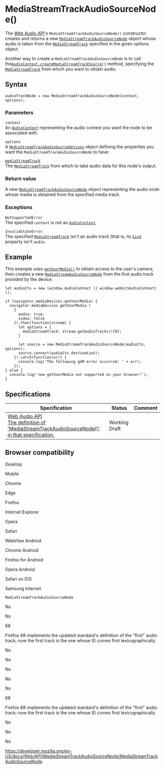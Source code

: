 MediaStreamTrackAudioSourceNode()
=================================

The [Web Audio API](../web_audio_api)'s `MediaStreamTrackAudioSourceNode()` constructor creates and returns a new [`MediaStreamTrackAudioSourceNode`](../mediastreamtrackaudiosourcenode) object whose audio is taken from the [`MediaStreamTrack`](../mediastreamtrack) specified in the given options object.

Another way to create a `MediaStreamTrackAudioSourceNode` is to call the[`AudioContext.createMediaStreamTrackSource()`](../audiocontext/createmediastreamtracksource) method, specifying the [`MediaStreamTrack`](../mediastreamtrack) from which you want to obtain audio.

Syntax
------

    audioTrackNode = new MediaStreamTrackAudioSourceNode(context, options);

### Parameters

`context`  
An [`AudioContext`](../audiocontext) representing the audio context you want the node to be associated with.

`options`  
A [`MediaStreamTrackAudioSourceOptions`](../mediastreamtrackaudiosourceoptions) object defining the properties you want the `MediaStreamTrackAudioSourceNode` to have:

[`mediaStreamTrack`](../mediastreamtrackaudiosourceoptions/mediastreamtrack)  
The [`MediaStreamTrack`](../mediastreamtrack) from which to take audio data for this node's output.

### Return value

A new [`MediaStreamTrackAudioSourceNode`](../mediastreamtrackaudiosourcenode) object representing the audio node whose media is obtained from the specified media track.

### Exceptions

`NotSupportedError`  
The specified `context` is not an [`AudioContext`](../audiocontext).

`InvalidStateError`  
The specified [`MediaStreamTrack`](../mediastreamtrack) isn't an audio track (that is, its [`kind`](../mediastreamtrack/kind) property isn't `audio`.

Example
-------

This example uses [`getUserMedia()`](../mediadevices/getusermedia) to obtain access to the user's camera, then creates a new [`MediaStreamAudioSourceNode`](../mediastreamaudiosourcenode) from the first audio track provided by the device.

    let audioCtx = new (window.AudioContext || window.webkitAudioContext)();

    if (navigator.mediaDevices.getUserMedia) {
      navigator.mediaDevices.getUserMedia (
        {
          audio: true,
          video: false
        }).then(function(stream) {
          let options = {
            mediaStreamTrack: stream.getAudioTracks()[0];
          }

          let source = new MediaStreamTrackAudioSourceNode(audioCtx, options);
          source.connect(audioCtx.destination);
        }).catch(function(err) {
          console.log('The following gUM error occurred: ' + err);
        });
    } else {
      console.log('new getUserMedia not supported on your browser!');
    }

Specifications
--------------

<table><thead><tr class="header"><th>Specification</th><th>Status</th><th>Comment</th></tr></thead><tbody><tr class="odd"><td><a href="https://webaudio.github.io/web-audio-api/#dom-mediastreamtrackaudiosourcenode-mediastreamtrackaudiosourcenode">Web Audio API<br />
<span class="small">The definition of 'MediaStreamTrackAudioSourceNode()' in that specification.</span></a></td><td><span class="spec-wd">Working Draft</span></td><td></td></tr></tbody></table>

Browser compatibility
---------------------

Desktop

Mobile

Chrome

Edge

Firefox

Internet Explorer

Opera

Safari

WebView Android

Chrome Android

Firefox for Android

Opera Android

Safari on IOS

Samsung Internet

`MediaStreamTrackAudioSourceNode`

No

No

68

Firefox 68 implements the updated standard's definition of the "first" audio track; now the first track is the one whose ID comes first lexicographically.

No

No

No

No

No

68

Firefox 68 implements the updated standard's definition of the "first" audio track; now the first track is the one whose ID comes first lexicographically.

No

No

No

<a href="https://developer.mozilla.org/en-US/docs/Web/API/MediaStreamTrackAudioSourceNode/MediaStreamTrackAudioSourceNode" class="_attribution-link">https://developer.mozilla.org/en-US/docs/Web/API/MediaStreamTrackAudioSourceNode/MediaStreamTrackAudioSourceNode</a>
